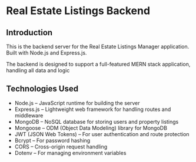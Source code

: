 <h1>Real Estate Listings Backend </h1>

<h2>Introduction</h2>

<p>
This is the backend server for the Real Estate Listings Manager application. Built with Node.js and Express.js.
</p>

<p>
The backend is designed to support a full-featured MERN stack application, handling all data and logic
</p>


<h2>Technologies Used</h2>

<ul>
  <li>Node.js – JavaScript runtime for building the server</li>
  <li>Express.js – Lightweight web framework for handling routes and middleware</li>
  <li>MongoDB – NoSQL database for storing users and property listings</li>
  <li>Mongoose – ODM (Object Data Modeling) library for MongoDB</li>
  <li>JWT (JSON Web Tokens) – For user authentication and route protection</li>
  <li>Bcrypt – For password hashing</li>
  <li>CORS – Cross-origin request handling</li>
  <li>Dotenv – For managing environment variables</li>
</ul>